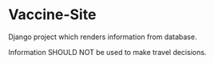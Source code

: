 # Vaccine-Site

Django project which renders information from database.

Information SHOULD NOT be used to make travel decisions.

